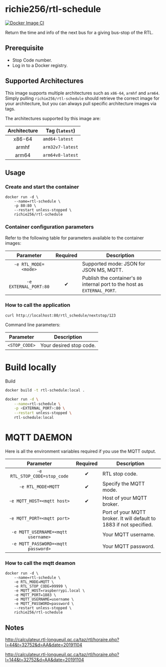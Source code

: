 # richie256/rtl-schedule

[![Docker Image CI](https://github.com/rdubois/rtl-schedule/actions/workflows/dockerimage.yml/badge.svg)](https://github.com/rdubois/rtl-schedule/actions/workflows/dockerimage.yml)

Return the time and info of the next bus for a giving bus-stop of the RTL.

## Prerequisite

- Stop Code number.
- Log in to a Docker registry.

## Supported Architectures

This image supports multiple architectures such as `x86-64`, `armhf` and `arm64`. Simply pulling `richie256/rtl-schedule` should retrieve the correct image for your architecture, but you can always pull specific architecture images via tags.

The architectures supported by this image are:

| Architecture | Tag (`latest`) |
| :----: | --- |
| x86-64 | `amd64-latest` |
| armhf | `arm32v7-latest` |
| arm64 | `arm64v8-latest` |

## Usage

### Create and start the container

```
docker run -d \
    --name=rtl-schedule \
    -p 80:80 \
    --restart unless-stopped \
    richie256/rtl-schedule
```

### Container configuration parameters

Refer to the following table for parameters available to the container images:

|       Parameter       | Required | Description |
|:---------------------:| --- | --- |
| `-e RTL_MODE=<mode>`  | | Supported mode: JSON for JSON MS, MQTT. |
| `-e EXTERNAL_PORT:80` | <div align="center">✔</div> | Publish the container's `80` internal port to the host as `EXTERNAL_PORT`. |


### How to call the application

`curl http://localhost:80/rtl_schedule/nextstop/123`

Command line parameters:

| Parameter | Description |
| :----: | --- |
| `<STOP_CODE>` | Your desired stop code.


# Build locally

Build
``` bash
docker build -t rtl-schedule:local .
```

``` bash
docker run -d \
    --name=rtl-schedule \
    -p <EXTERNAL_PORT>:80 \
    --restart unless-stopped \
    rtl-schedule:local
```

# MQTT DAEMON

Here is all the environment variables required if you use the MQTT output.

| Parameter | Required | Description |
| :----: | --- | --- |
| `-e RTL_STOP_CODE=stop_code` | <div align="center">✔</div> | RTL stop code. |
| `-e RTL_MODE=MQTT` | <div align="center">✔</div> | Specify the MQTT mode. |
| `-e MQTT_HOST=<mqtt host>` | <div align="center">✔</div> | Host of your MQTT broker. |
| `-e MQTT_PORT=<mqtt port>` | | Port of your MQTT broker. It will default to 1883 if not specified. |
| `-e MQTT_USERNAME=<mqtt username>` | | Your MQTT username. |
| `-e MQTT_PASSWORD=<mqtt password>` | | Your MQTT password. |

### How to call the mqtt deamon

```
docker run -d \
    --name=rtl-schedule \
    -e RTL_MODE=MQTT \
    -e RTL_STOP_CODE=99999 \
    -e MQTT_HOST=raspberrypi.local \
    -e MQTT_PORT=1883 \
    -e MQTT_USERNAME=username \
    -e MQTT_PASSWORD=password \
    --restart unless-stopped \
    richie256/rtl-schedule
```

## Notes

http://calculateur.rtl-longueuil.qc.ca/taz/rtl/horaire.php?l=44&t=32752&d=AA&date=20191104

http://calculateur.rtl-longueuil.qc.ca/taz/rtl/horaire.php?l=144&t=32752&d=AA&date=20191104

